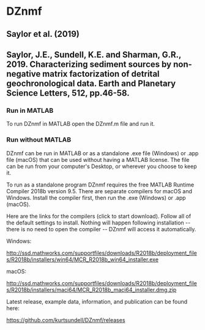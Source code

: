 # DZnmf 

## Saylor et al. (2019)

## Saylor, J.E., Sundell, K.E. and Sharman, G.R., 2019. Characterizing sediment sources by non-negative matrix factorization of detrital geochronological data. Earth and Planetary Science Letters, 512, pp.46-58.

### Run in MATLAB

To run DZnmf in MATLAB open the DZnmf.m file and run it.

### Run without MATLAB

DZnmf can be run in MATLAB or as a standalone .exe file (Windows) or .app file (macOS) that can be used without having a MATLAB license. The file can be run from your computer's Desktop, or wherever you choose to keep it. 

To run as a standalone program DZnmf requires the free MATLAB Runtime Compiler 2018b version 9.5. There are separate compilers for macOS and Windows. Install the compiler first, then run the .exe (Windows) or .app (macOS).

Here are the links for the compilers (click to start download). Follow all of the default settings to install. Nothing will happen following installation -- there is no need to open the compiler -- DZnmf will access it automatically.

Windows:

http://ssd.mathworks.com/supportfiles/downloads/R2018b/deployment_files/R2018b/installers/win64/MCR_R2018b_win64_installer.exe

macOS:

http://ssd.mathworks.com/supportfiles/downloads/R2018b/deployment_files/R2018b/installers/maci64/MCR_R2018b_maci64_installer.dmg.zip

Latest release, example data, information, and publication can be found here: 

https://github.com/kurtsundell/DZnmf/releases
